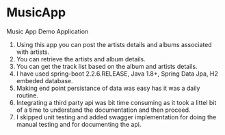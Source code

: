 # MusicApp
Music App Demo Application

1. Using this app you can post the artists details and albums associated with artists.
2. You can retrieve the artists and album details.
3. You can get the track list based on the album and artists details.
4. I have used spring-boot 2.2.6.RELEASE, Java 1.8+, Spring Data Jpa, H2 embeded database.
5. Making end point persistance of data was easy has it was a daily routine.
6. Integrating a third party api was bit time consuming as it took a littel bit of a time to understand the documentation and then proceed.
7. I skipped unit testing and added swagger implementation for doing the manual testing and for documenting the api.
